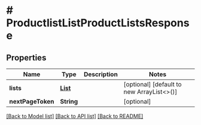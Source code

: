 # # ProductlistListProductListsResponse


## Properties 


Name | Type | Description | Notes
------------ | ------------- | ------------- | -------------
**lists**| [**List<ProductlistProductListEntity>**](ProductlistProductListEntity.md) |   | [optional] [default to new ArrayList<>()]
**nextPageToken**| **String** |   | [optional]


[[Back to Model list]](../../README.md#models) [[Back to API list]](../../README.md#endpoints) [[Back to README]](../../README.md)


